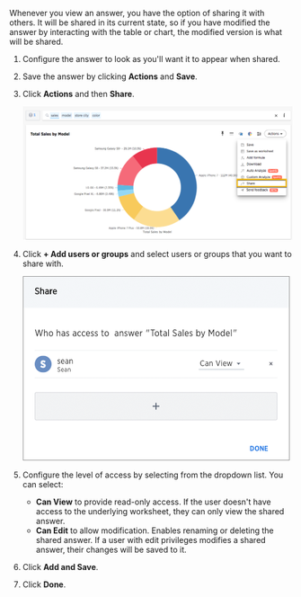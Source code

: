 Whenever you view an answer, you have the option of sharing it with others. It will be shared in its current state, so if you have modified the answer by interacting with the table or chart, the modified version is what will be shared.

1. Configure the answer to look as you'll want it to appear when shared.
2. Save the answer by clicking **Actions** and **Save**.
3. Click **Actions** and then **Share**.

     ![](../../images/share_with.png)

4. Click **+ Add users or groups** and select users or groups that you want to share with.

    ![](../../images/share_answer.png)

5. Configure the level of access by selecting from the dropdown list. You can select:
    -   **Can View** to provide read-only access. If the user doesn't have access to the underlying worksheet, they can only view the shared answer.
    -   **Can Edit** to allow modification. Enables renaming or deleting the shared answer. If a user with edit privileges modifies a shared answer, their changes will be saved to it.
6. Click **Add and Save**.
7. Click **Done**.
